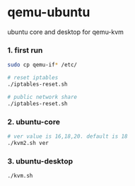 # qemu-ubuntu
ubuntu core and desktop for qemu-kvm

### 1. first run
```sh
sudo cp qemu-if* /etc/

# reset iptables
./iptables-reset.sh

# public network share
./iptables-reset.sh
```
### 2. ubuntu-core
```sh
# ver value is 16,18,20. default is 18
./kvm2.sh ver
```
### 3. ubuntu-desktop
```sh
./kvm.sh
```

